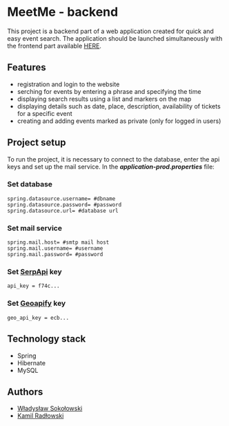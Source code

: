# MeetMe - backend
This project is a backend part of a web application created for quick and easy event search. The application should be launched simultaneously with the frontend part available [HERE](https://github.com/WSokoll/MeetMe-frontend).

## Features
 - registration and login to the website
 - serching for events by entering a phrase and specifying the time
 - displaying search results using a list and markers on the map
 - displaying details such as date, place, description, availability of tickets for a specific event
 - creating and adding events marked as private (only for logged in users)

## Project setup
To run the project, it is necessary to connect to the database, enter the api keys and set up the mail service. In the ***application-prod.properties*** file:

### Set database
```
spring.datasource.username= #dbname
spring.datasource.password= #password
spring.datasource.url= #database url
```

### Set mail service
```
spring.mail.host= #smtp mail host
spring.mail.username= #username
spring.mail.password= #password
```

### Set [SerpApi](https://serpapi.com/google-events-api) key

```
api_key = f74c...
```

### Set [Geoapify](https://www.geoapify.com/geocoding-api) key
```
geo_api_key = ecb...
```

## Technology stack
- Spring 
- Hibernate
- MySQL

## Authors
 - [Władysław Sokołowski](https://github.com/WSokoll)
 - [Kamil Radłowski](https://github.com/Camil458)
